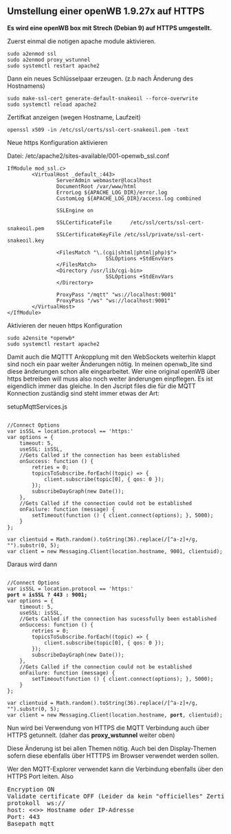## Umstellung einer openWB 1.9.27x auf HTTPS ##

**Es wird eine openWB box mit Strech (Debian 9) auf HTTPS umgestellt.**

Zuerst einmal die notigen apache module aktivieren.

```
sudo a2enmod ssl
sudo a2enmod proxy_wstunnel
sudo systemctl restart apache2
```

Dann ein neues Schlüsselpaar erzeugen.  (z.b nach Änderung des Hostnamens)
```
sudo make-ssl-cert generate-default-snakeoil --force-overwrite
sudo systemctl reload apache2
```

Zertifkat anzeigen (wegen Hostname, Laufzeit)

```
openssl x509 -in /etc/ssl/certs/ssl-cert-snakeoil.pem -text
```

Neue https Konfiguration aktivieren


Datei:  /etc/apache2/sites-available/001-openwb_ssl.conf
```
IfModule mod_ssl.c>
        <VirtualHost _default_:443>
                ServerAdmin webmaster@localhost
                DocumentRoot /var/www/html
                ErrorLog ${APACHE_LOG_DIR}/error.log
                CustomLog ${APACHE_LOG_DIR}/access.log combined

                SSLEngine on

                SSLCertificateFile      /etc/ssl/certs/ssl-cert-snakeoil.pem
                SSLCertificateKeyFile /etc/ssl/private/ssl-cert-snakeoil.key

                <FilesMatch "\.(cgi|shtml|phtml|php)$">
                                SSLOptions +StdEnvVars
                </FilesMatch>
                <Directory /usr/lib/cgi-bin>
                                SSLOptions +StdEnvVars
                </Directory>

                ProxyPass "/mqtt" "ws://localhost:9001"
                ProxyPass "/ws" "ws://localhost:9001"
        </VirtualHost>
</IfModule>
```

Aktivieren der neuen https Konfiguration
```
sudo a2ensite *openwb*
sudo systemctl restart apache2
```



Damit auch die MQTTT Ankopplung mit den WebSockets weiterhin klappt sind noch ein paar weiter Änderungen nötig. In meinen openwb_lite sind diese änderungen schon alle eingearbeitet. Wer eine original openWB über https betreiben will muss also noch weiter änderungen einpflegen. Es ist eigendlich immer das gleiche. In den Jscript files die für die MQTT Konnection zuständig sind steht immer etwas der Art:

setupMqttServices.js
<pre><code>
//Connect Options
var isSSL = location.protocol == 'https:'
var options = {
	timeout: 5,
	useSSL: isSSL,
	//Gets Called if the connection has been established
	onSuccess: function () {
		retries = 0;
		topicsToSubscribe.forEach((topic) => {
			client.subscribe(topic[0], { qos: 0 });
		});
		subscribeDayGraph(new Date());
	},
	//Gets Called if the connection could not be established
	onFailure: function (message) {
		setTimeout(function () { client.connect(options); }, 5000);
	}
};

var clientuid = Math.random().toString(36).replace(/[^a-z]+/g, "").substr(0, 5);
var client = new Messaging.Client(location.hostname, 9001, clientuid);
</pre></code>

Daraus wird dann

<pre><code>
//Connect Options
var isSSL = location.protocol == 'https:'
<b>port = isSSL ? 443 : 9001;</b>
var options = {
	timeout: 5,
	useSSL: isSSL,
	//Gets Called if the connection has sucessfully been established
	onSuccess: function () {
		retries = 0;
		topicsToSubscribe.forEach((topic) => {
			client.subscribe(topic[0], { qos: 0 });
		});
		subscribeDayGraph(new Date());
	},
	//Gets Called if the connection could not be established
	onFailure: function (message) {
		setTimeout(function () { client.connect(options); }, 5000);
	}
};

var clientuid = Math.random().toString(36).replace(/[^a-z]+/g, "").substr(0, 5);
var client = new Messaging.Client(location.hostname, <b>port</b>, clientuid);
</pre></code>

Nun wird bei Verwendung von HTTPS die MQTT Verbindung auch über HTTPS getunnelt. (daher das <b>proxy_wstunnel</b> weiter oben)

Diese Änderung ist bei allen Themen nötig. Auch bei den Display-Themen sofern diese ebenfalls über HTTTPS im Browser verwendet werden sollen.

Wer den MQTT-Explorer verwendet kann die Verbindung ebenfalls über den HTTPS Port leiten.
Also 
<pre>
Encryption ON
Validate certificate OFF (Leider da kein "officielles" Zerticate)
protokoll  ws:// 
host: <<>> Hostname oder IP-Adresse
Port: 443
Basepath mqtt
</pre>










